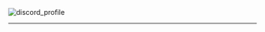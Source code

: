 
 <picture>
    <source alt="(https://lanyard-profile-readme.vercel.app/api/1153976202600648714?theme=light&bg=809ecf&animated=false&hideDiscrim=true&borderRadius=30px&idleMessage=Probably%20doing%20something%20else...)](https://discord.com/users/1153976202600648714)">
    <img alt="discord_profile" src="https://lanyard-profile-readme.vercel.app/api/1153976202600648714?theme=light&bg=809ecf&animated=true&hideDiscrim=false&borderRadius=10px&idleMessage=I'm+probably+writing+code+on+Github.">
  </picture>
 </div>
<br>
</details>
<hr>
